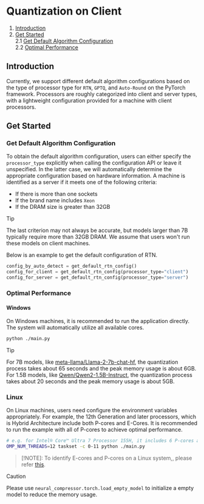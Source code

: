 Quantization on Client
==========================================
1. [Introduction](#introduction)
3. [Get Started](#get-started) \
    2.1 [Get Default Algorithm Configuration](#get-default-algorithm-configuration)\
    2.2 [Optimal Performance](#optimal-performance)


## Introduction

Currently, we support different default algorithm configurations based on the type of processor type for `RTN`, `GPTQ`, and `Auto-Round` on the PyTorch framework. Processors are roughly categorized into client and server types, with a lightweight configuration provided for a machine with client processors.


## Get Started
### Get Default Algorithm Configuration

To obtain the default algorithm configuration, users can either specify the `processor_type` explicitly when calling the configuration API or leave it unspecified. In the latter case, we will automatically determine the appropriate configuration based on hardware information. A machine is identified as a server if it meets one of the following criteria:

- If there is more than one sockets
- If the brand name includes `Xeon`
- If the DRAM size is greater than 32GB

> [!TIP]
> The last criterion may not always be accurate, but models larger than 7B typically require more than 32GB DRAM. We assume that users won't run these models on client machines.

Below is an example to get the default configuration of RTN.

```python
config_by_auto_detect = get_default_rtn_config()
config_for_client = get_default_rtn_config(processor_type="client")
config_for_server = get_default_rtn_config(processor_type="server")
```

### Optimal Performance

#### Windows
On Windows machines, it is recommended to run the application directly. The system will automatically utilize all available cores.

```bash
python ./main.py
```
> [!TIP]
> For 7B models, like [meta-llama/Llama-2-7b-chat-hf](https://huggingface.co/meta-llama/Llama-2-7b-chat-hf), the quantization process takes about 65 seconds and the peak memory usage is about 6GB.
> For 1.5B models, like [Qwen/Qwen2-1.5B-Instruct](https://huggingface.co/Qwen/Qwen2-1.5B-Instruct),  the quantization process takes about 20 seconds and the peak memory usage is about 5GB.

### Linux

On Linux machines, users need configure the environment variables appropriately. For example, the 12th Generation and later processors, which is Hybrid Architecture include both P-cores and E-Cores. It is recommended to run the example with all of P-cores to achieve optimal performance.

```bash
# e.g. for Intel® Core™ Ultra 7 Processor 155H, it includes 6 P-cores and 10 E-cores
OMP_NUM_THREADS=12 taskset -c 0-11 python ./main.py
```

> [!NOTE]:
> To identify E-cores and P-cores on a Linux system,, please refer [this](https://stackoverflow.com/a/71282744/23445462).


> [!CAUTION]
> Please use `neural_compressor.torch.load_empty_model` to initialize a empty model to reduce the memory usage.
